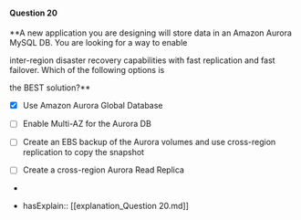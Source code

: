 #### Question  20


**A new application you are designing will store data in an Amazon Aurora MySQL DB. You are looking for a way to enable

inter-region disaster recovery capabilities with fast replication and fast failover. Which of the following options is

the BEST solution?**


- [x] Use Amazon Aurora Global Database


- [ ] Enable Multi-AZ for the Aurora DB


- [ ] Create an EBS backup of the Aurora volumes and use cross-region replication to copy the snapshot


- [ ] Create a cross-region Aurora Read Replica


*

- hasExplain:: [[explanation_Question  20.md]]
